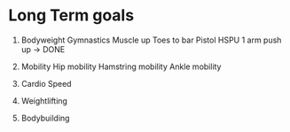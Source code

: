 # Long Term goals 

1. Bodyweight Gymnastics
    Muscle up
    Toes to bar
    Pistol 
    HSPU 
    1 arm push up -> DONE 
    
2. Mobility 
    Hip mobility 
    Hamstring mobility
    Ankle mobility
    
3. Cardio Speed

4. Weightlifting 

5. Bodybuilding


